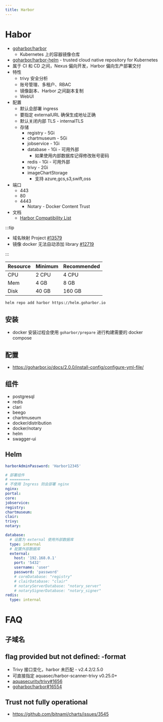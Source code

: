 ```yaml
---
title: Harbor
---
```


# Habor

- [goharbor/harbor](https://github.com/goharbor/harbor)
  - Kubernetes 上的容器镜像仓库
- [goharbor/harbor-helm](https://github.com/goharbor/harbor-helm) - trusted cloud native repository for Kubernetes
- 属于 CI 和 CD 之间，Nexus 偏向开发，Harbor 偏向生产部署交付
- 特性
  - trivy 安全分析
  - 账号管理、多租户、RBAC
  - 镜像副本、Harbor 之间副本复制
  - WebUI
- 配置
  - 默认会部署 ingress
  - 要指定 externalURL 确保生成地址正确
  - 默认关闭内部 TLS - internalTLS
  - 存储
    - registry - 5Gi
    - chartmuseum - 5Gi
    - jobservice - 1Gi
    - database - 1Gi - 可用外部
      - 如果使用内部数据库记得修改账号密码
    - redis - 1Gi - 可用外部
    - trivy - 2Gi
    - imageChartStorage
      - 支持 azure,gcs,s3,swift,oss
- 端口
  - 443
  - 80
  - 4443
    - Notary - Docker Content Trust
- 文档
  - [Harbor Compatibility List](https://goharbor.io/docs/2.2.0/install-config/harbor-compatibility-list/)

:::tip

- 域名映射 Project [#13579](https://github.com/goharbor/harbor/issues/13579)
- 镜像 docker 无法自动添加 library [#12719](https://github.com/goharbor/harbor/issues/12719)

:::

| Resource | Minimum | Recommended |
| -------- | ------- | ----------- |
| CPU      | 2 CPU   | 4 CPU       |
| Mem      | 4 GB    | 8 GB        |
| Disk     | 40 GB   | 160 GB      |

```bash
helm repo add harbor https://helm.goharbor.io
```

## 安装

- docker 安装过程会使用 `goharbor/prepare` 进行构建需要的 docker compose

## 配置

- https://goharbor.io/docs/2.0.0/install-config/configure-yml-file/

## 组件

- postgresql
- redis
- clari
- beego
- chartmuseum
- docker/distribution
- docker/notary
- helm
- swagger-ui

## Helm

```yaml
harborAdminPassword: 'Harbor12345'

# 部署组件
# =========
# 不使用 Ingress 则会部署 nginx
nginx:
portal:
core:
jobservice:
registry:
chartmuseum:
clair:
trivy:
notary:

database:
  # 设置为 external 使用外部数据库
  type: internal
  # 配置外部数据库
  external:
    host: '192.168.0.1'
    port: '5432'
    username: 'user'
    password: 'password'
    # coreDatabase: "registry"
    # clairDatabase: "clair"
    # notaryServerDatabase: "notary_server"
    # notarySignerDatabase: "notary_signer"
redis:
  type: internal
```

# FAQ

## 子域名

## flag provided but not defined: -format

- Trivy 接口变化，harbor 未匹配 - v2.4.2/2.5.0
- 可直接指定 aquasec/harbor-scanner-trivy v0.25.0+
- [aquasecurity/trivy#1656](https://github.com/aquasecurity/trivy/issues/1656)
- [goharbor/harbor#16554](https://github.com/goharbor/harbor/issues/16554)

## Trust not fully operational

- https://github.com/bitnami/charts/issues/3545
